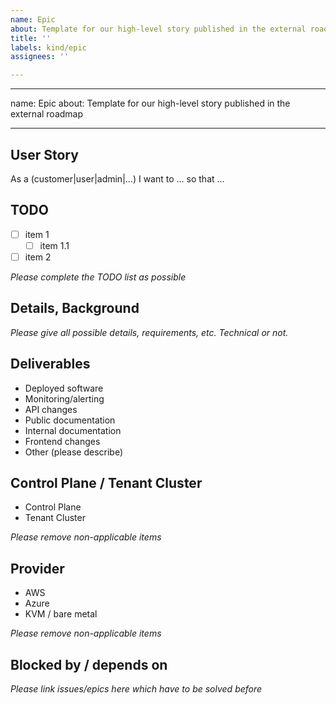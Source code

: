 ```yaml
---
name: Epic
about: Template for our high-level story published in the external roadmap
title: ''
labels: kind/epic
assignees: ''

---
```


---
name: Epic
about: Template for our high-level story published in the external roadmap

---

## User Story

As a (customer|user|admin|...) I want to ... so that ...

## TODO

- [ ] item 1
  - [ ] item 1.1
- [ ] item 2

_Please complete the TODO list as possible_

## Details, Background

_Please give all possible details, requirements, etc. Technical or not._

## Deliverables

- Deployed software
- Monitoring/alerting
- API changes
- Public documentation
- Internal documentation
- Frontend changes
- Other (please describe)

## Control Plane / Tenant Cluster

- Control Plane 
- Tenant Cluster

_Please remove non-applicable items_

## Provider

- AWS
- Azure
- KVM / bare metal

_Please remove non-applicable items_

## Blocked by / depends on

_Please link issues/epics here which have to be solved before_
